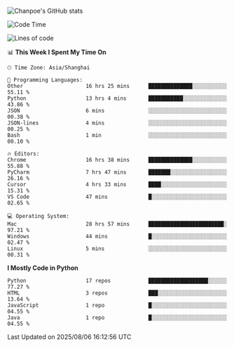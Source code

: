 ![Chanpoe's GitHub stats](https://github-readme-stats.vercel.app/api?username=Chanpoe&show_icons=true&count_private=true&theme=cobalt)

<!--START_SECTION:waka-->
![Code Time](http://img.shields.io/badge/Code%20Time-791%20hrs%2055%20mins-blue)

![Lines of code](https://img.shields.io/badge/From%20Hello%20World%20I%27ve%20Written-1.7%20million%20lines%20of%20code-blue)

📊 **This Week I Spent My Time On** 

```text
🕑︎ Time Zone: Asia/Shanghai

💬 Programming Languages: 
Other                    16 hrs 25 mins      ██████████████░░░░░░░░░░░   55.11 % 
Python                   13 hrs 4 mins       ███████████░░░░░░░░░░░░░░   43.86 % 
JSON                     6 mins              ░░░░░░░░░░░░░░░░░░░░░░░░░   00.38 % 
JSON-lines               4 mins              ░░░░░░░░░░░░░░░░░░░░░░░░░   00.25 % 
Bash                     1 min               ░░░░░░░░░░░░░░░░░░░░░░░░░   00.10 % 

🔥 Editors: 
Chrome                   16 hrs 38 mins      ██████████████░░░░░░░░░░░   55.88 % 
PyCharm                  7 hrs 47 mins       ███████░░░░░░░░░░░░░░░░░░   26.16 % 
Cursor                   4 hrs 33 mins       ████░░░░░░░░░░░░░░░░░░░░░   15.31 % 
VS Code                  47 mins             █░░░░░░░░░░░░░░░░░░░░░░░░   02.65 % 

💻 Operating System: 
Mac                      28 hrs 57 mins      ████████████████████████░   97.21 % 
Windows                  44 mins             █░░░░░░░░░░░░░░░░░░░░░░░░   02.47 % 
Linux                    5 mins              ░░░░░░░░░░░░░░░░░░░░░░░░░   00.31 % 
```

**I Mostly Code in Python** 

```text
Python                   17 repos            ███████████████████░░░░░░   77.27 % 
HTML                     3 repos             ███░░░░░░░░░░░░░░░░░░░░░░   13.64 % 
JavaScript               1 repo              █░░░░░░░░░░░░░░░░░░░░░░░░   04.55 % 
Java                     1 repo              █░░░░░░░░░░░░░░░░░░░░░░░░   04.55 % 
```




 Last Updated on 2025/08/06 16:12:56 UTC
<!--END_SECTION:waka-->
